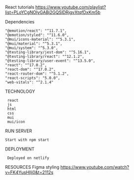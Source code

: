 React tutorials
https://www.youtube.com/playlist?list=PLoYCgNOIyGABj2GQSlDRjgvXtqfDxKm5b

Dependencies

    "@emotion/react": "^11.7.1",
    "@emotion/styled": "^11.6.0",
    "@mui/icons-material": "^5.3.1",
    "@mui/material": "^5.3.1",
    "@mui/system": "^5.3.0",
    "@testing-library/jest-dom": "^5.16.1",
    "@testing-library/react": "^12.1.2",
    "@testing-library/user-event": "^13.5.0",
    "react": "^17.0.2",
    "react-dom": "^17.0.2",
    "react-router-dom": "^5.1.2",
    "react-scripts": "5.0.0",
    "web-vitals": "^2.1.4"
 
 TECHNOLOGY
 
     react 
     js
     html
     css
     mui
     mui/icon
 
 RUN SERVER 
 
    Start with npm start
 
 DEPLOYMENT
 
     Deployed on netlify

RESOURCES
Figma styling
https://www.youtube.com/watch?v=FK4YusHIIj0&t=2112s

